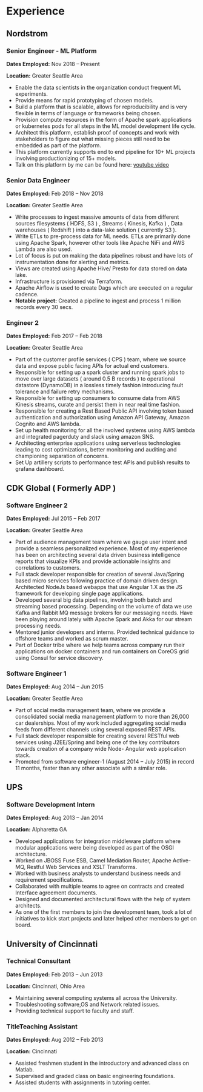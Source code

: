 # Experience

## Nordstrom
### Senior Engineer - ML Platform

**Dates Employed:** Nov 2018 – Present

**Location:** Greater Seattle Area

* Enable the data scientists in the organization conduct frequent ML experiments.
* Provide means for rapid prototyping of chosen models.
* Build a platform that is scalable, allows for reproducibility and is very flexible in terms of
language or frameworks being chosen.
* Provision compute resources in the form of Apache spark applications or kubernetes pods
for all steps in the ML model development life cycle.
* Architect this platform, establish proof of concepts and work with stakeholders to figure out what
missing pieces still need to be embedded as part of the platform.
* This platform currently supports end to end pipeline for 10+ ML projects involving
productionizing of 15+ models.
* Talk on this platform by me can be found here: [youtube video](https://www.youtube.com/watch?v=F8C58OZW3-M)

### Senior Data Engineer

**Dates Employed:** Feb 2018 – Nov 2018

**Location:** Greater Seattle Area

* Write processes to ingest massive amounts of data from different sources filesystems ( HDFS,
S3 ) , Streams ( Kinesis, Kafka ) , Data warehouses ( Redshift ) into a data-lake solution (
currently S3 ).
* Write ETLs to pre-process data for ML needs. ETLs are primarily done using Apache Spark,
however other tools like Apache NiFi and AWS Lambda are also used.
* Lot of focus is put on making the data pipelines robust and have lots of instrumentation done
for alerting and metrics.
* Views are created using Apache Hive/ Presto for data stored on data lake.
* Infrastructure is provisioned via Terraform.
* Apache Airflow is used to create Dags which are executed on a regular cadence.
* **Notable project:** Created a pipeline to ingest and process 1 million records every 30 secs.

### Engineer 2

**Dates Employed:** Feb 2017 – Feb 2018

**Location:** Greater Seattle Area

* Part of the customer profile services ( CPS ) team, where we source data and expose public
facing APIs for actual end customers.
* Responsible for setting up a spark cluster and running spark jobs to move over large datasets
( around 0.5 B records ) to operational datastore (DynamoDB) in a lossless timely fashion
introducing fault tolerance and failure retry mechanisms.
* Responsible for setting up consumers to consume data from AWS Kinesis streams, curate
and persist them in near real time fashion.
* Responsible for creating a Rest Based Public API involving token based authentication and
authorization using Amazon API Gateway, Amazon Cognito and AWS lambda.
* Set up health monitoring for all the involved systems using AWS lambda and integrated
pagerduty and slack using amazon SNS.
* Architecting enterprise applications using serverless technologies leading to cost
optimizations, better monitoring and auditing and championing separation of concerns.
* Set Up artillery scripts to performance test APIs and publish results to grafana dashboard.

## CDK Global ( Formerly ADP )

### Software Engineer 2

**Dates Employed:** Jul 2015 – Feb 2017

**Location:** Greater Seattle Area

* Part of audience management team where we gauge user intent and provide a seamless
personalized experience. Most of my experience has been on architecting several data driven
business intelligence reports that visualize KPIs and provide actionable insights and
correlations to customers.
* Full stack developer responsible for creation of several Java/Spring based micro services
following practice of domain driven design. Architected NodeJs based webapps that use
Angular 1.X as the JS framework for developing single page applications.
* Developed several big data pipelines, involving both batch and streaming based processing.
Depending on the volume of data we use Kafka and Rabbit MQ message brokers for our
messaging needs. Have been playing around lately with Apache Spark and Akka for our
stream processing needs.
* Mentored junior developers and interns. Provided technical guidance to offshore teams and
worked as scrum master.
* Part of Docker tribe where we help teams across company run their applications on docker
containers and run containers on CoreOS grid using Consul for service discovery.

### Software Engineer 1

**Dates Employed:** Aug 2014 – Jun 2015

**Location:** Greater Seattle Area

* Part of social media management team, where we provide a consolidated social media
management platform to more than 26,000 car dealerships. Most of my work included
aggregating social media feeds from different channels using several exposed REST APIs.
* Full stack developer responsible for creating several RESTful web services using
J2EE/Spring and being one of the key contributors towards creation of a company wide
Node- Angular web application stack.
* Promoted from software engineer-1 (August 2014 – July 2015) in record 11 months, faster
than any other associate with a similar role.

## UPS

### Software Development Intern

**Dates Employed:** Aug 2013 – Jan 2014

**Location:** Alpharetta GA

* Developed applications for integration middleware platform where modular applications
were being developed as part of the OSGI architecture.
* Worked on JBOSS Fuse ESB, Camel Mediation Router, Apache Active-MQ, Restful Web
Services and XSLT Transforms.
* Worked with business analysts to understand business needs and requirement specifications.
* Collaborated with multiple teams to agree on contracts and created Interface agreement
documents.
* Designed and documented architectural flows with the help of system architects.
* As one of the first members to join the development team, took a lot of initiatives to kick
start projects and later helped other members to get on board.

## University of Cincinnati

### Technical Consultant

**Dates Employed:** Feb 2013 – Jun 2013

**Location:** Cincinnati, Ohio Area

* Maintaining several computing systems all across the University.
* Troubleshooting software,OS and Network related issues.
* Providing technical support to faculty and staff.

### TitleTeaching Assistant

**Dates Employed:** Aug 2012 – Feb 2013

**Location:** Cincinnati

* Assisted freshmen student in the introductory and advanced class on Matlab.
* Supervised and graded class on basic engineering foundations.
* Assisted students with assignments in tutoring center.